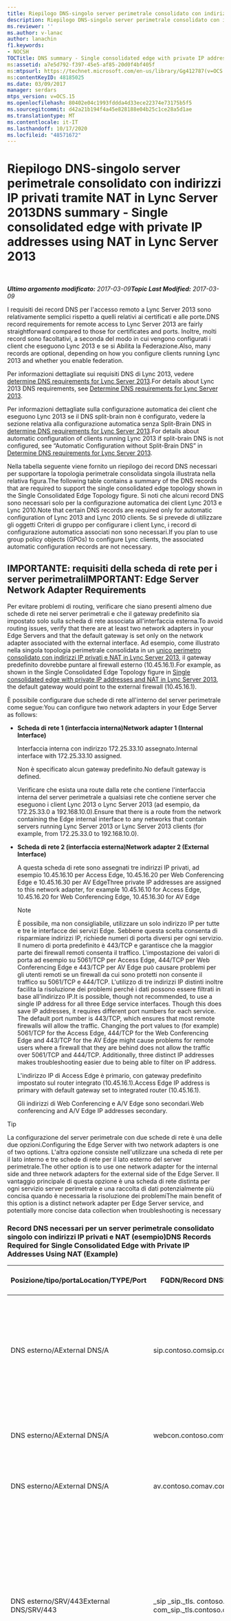 ```yaml
---
title: Riepilogo DNS-singolo server perimetrale consolidato con indirizzi IP privati tramite NAT
description: Riepilogo DNS-singolo server perimetrale consolidato con indirizzi IP privati tramite NAT.
ms.reviewer: ''
ms.author: v-lanac
author: lanachin
f1.keywords:
- NOCSH
TOCTitle: DNS summary - Single consolidated edge with private IP addresses using NAT
ms:assetid: a7e5d792-f397-45e5-af85-20d0f4bf405f
ms:mtpsurl: https://technet.microsoft.com/en-us/library/Gg412787(v=OCS.15)
ms:contentKeyID: 48185025
ms.date: 03/09/2017
manager: serdars
mtps_version: v=OCS.15
ms.openlocfilehash: 80402e04c1993fddda4d33ece22374e73175b5f5
ms.sourcegitcommit: d42a21b194f4a45e828188e04b25c1ce28a5d1ae
ms.translationtype: MT
ms.contentlocale: it-IT
ms.lasthandoff: 10/17/2020
ms.locfileid: "48571672"
---
```

# <a name="dns-summary---single-consolidated-edge-with-private-ip-addresses-using-nat-in-lync-server-2013"></a><span data-ttu-id="a2343-103">Riepilogo DNS-singolo server perimetrale consolidato con indirizzi IP privati tramite NAT in Lync Server 2013</span><span class="sxs-lookup"><span data-stu-id="a2343-103">DNS summary - Single consolidated edge with private IP addresses using NAT in Lync Server 2013</span></span>

<div data-xmlns="http://www.w3.org/1999/xhtml">

<div class="topic" data-xmlns="http://www.w3.org/1999/xhtml" data-msxsl="urn:schemas-microsoft-com:xslt" data-cs="https://msdn.microsoft.com/">

<div data-asp="https://msdn2.microsoft.com/asp">



</div>

<div id="mainSection">

<div id="mainBody">

<span> </span>

<span data-ttu-id="a2343-104">_**Ultimo argomento modificato:** 2017-03-09_</span><span class="sxs-lookup"><span data-stu-id="a2343-104">_**Topic Last Modified:** 2017-03-09_</span></span>

<span data-ttu-id="a2343-105">I requisiti dei record DNS per l'accesso remoto a Lync Server 2013 sono relativamente semplici rispetto a quelli relativi ai certificati e alle porte.</span><span class="sxs-lookup"><span data-stu-id="a2343-105">DNS record requirements for remote access to Lync Server 2013 are fairly straightforward compared to those for certificates and ports.</span></span> <span data-ttu-id="a2343-106">Inoltre, molti record sono facoltativi, a seconda del modo in cui vengono configurati i client che eseguono Lync 2013 e se si Abilita la Federazione.</span><span class="sxs-lookup"><span data-stu-id="a2343-106">Also, many records are optional, depending on how you configure clients running Lync 2013 and whether you enable federation.</span></span>

<span data-ttu-id="a2343-107">Per informazioni dettagliate sui requisiti DNS di Lync 2013, vedere [determine DNS requirements for Lync Server 2013](lync-server-2013-determine-dns-requirements.md).</span><span class="sxs-lookup"><span data-stu-id="a2343-107">For details about Lync 2013 DNS requirements, see [Determine DNS requirements for Lync Server 2013](lync-server-2013-determine-dns-requirements.md).</span></span>

<span data-ttu-id="a2343-108">Per informazioni dettagliate sulla configurazione automatica dei client che eseguono Lync 2013 se il DNS split-brain non è configurato, vedere la sezione relativa alla configurazione automatica senza Split-Brain DNS in [determine DNS requirements for Lync Server 2013](lync-server-2013-determine-dns-requirements.md).</span><span class="sxs-lookup"><span data-stu-id="a2343-108">For details about automatic configuration of clients running Lync 2013 if split-brain DNS is not configured, see “Automatic Configuration without Split-Brain DNS” in [Determine DNS requirements for Lync Server 2013](lync-server-2013-determine-dns-requirements.md).</span></span>

<span data-ttu-id="a2343-109">Nella tabella seguente viene fornito un riepilogo dei record DNS necessari per supportare la topologia perimetrale consolidata singola illustrata nella relativa figura.</span><span class="sxs-lookup"><span data-stu-id="a2343-109">The following table contains a summary of the DNS records that are required to support the single consolidated edge topology shown in the Single Consolidated Edge Topology figure.</span></span> <span data-ttu-id="a2343-110">Si noti che alcuni record DNS sono necessari solo per la configurazione automatica dei client Lync 2013 e Lync 2010.</span><span class="sxs-lookup"><span data-stu-id="a2343-110">Note that certain DNS records are required only for automatic configuration of Lync 2013 and Lync 2010 clients.</span></span> <span data-ttu-id="a2343-111">Se si prevede di utilizzare gli oggetti Criteri di gruppo per configurare i client Lync, i record di configurazione automatica associati non sono necessari.</span><span class="sxs-lookup"><span data-stu-id="a2343-111">If you plan to use group policy objects (GPOs) to configure Lync clients, the associated automatic configuration records are not necessary.</span></span>

<div>

## <a name="important-edge-server-network-adapter-requirements"></a><span data-ttu-id="a2343-112">IMPORTANTE: requisiti della scheda di rete per i server perimetrali</span><span class="sxs-lookup"><span data-stu-id="a2343-112">IMPORTANT: Edge Server Network Adapter Requirements</span></span>

<span data-ttu-id="a2343-113">Per evitare problemi di routing, verificare che siano presenti almeno due schede di rete nei server perimetrali e che il gateway predefinito sia impostato solo sulla scheda di rete associata all'interfaccia esterna.</span><span class="sxs-lookup"><span data-stu-id="a2343-113">To avoid routing issues, verify that there are at least two network adapters in your Edge Servers and that the default gateway is set only on the network adapter associated with the external interface.</span></span> <span data-ttu-id="a2343-114">Ad esempio, come illustrato nella singola topologia perimetrale consolidata in un [unico perimetro consolidato con indirizzi IP privati e NAT in Lync Server 2013](lync-server-2013-single-consolidated-edge-with-private-ip-addresses-and-nat.md), il gateway predefinito dovrebbe puntare al firewall esterno (10.45.16.1).</span><span class="sxs-lookup"><span data-stu-id="a2343-114">For example, as shown in the Single Consolidated Edge Topology figure in [Single consolidated edge with private IP addresses and NAT in Lync Server 2013](lync-server-2013-single-consolidated-edge-with-private-ip-addresses-and-nat.md), the default gateway would point to the external firewall (10.45.16.1).</span></span>

<span data-ttu-id="a2343-115">È possibile configurare due schede di rete all'interno del server perimetrale come segue:</span><span class="sxs-lookup"><span data-stu-id="a2343-115">You can configure two network adapters in your Edge Server as follows:</span></span>

  - <span data-ttu-id="a2343-116">**Scheda di rete 1 (interfaccia interna)**</span><span class="sxs-lookup"><span data-stu-id="a2343-116">**Network adapter 1 (Internal Interface)**</span></span>
    
    <span data-ttu-id="a2343-117">Interfaccia interna con indirizzo 172.25.33.10 assegnato.</span><span class="sxs-lookup"><span data-stu-id="a2343-117">Internal interface with 172.25.33.10 assigned.</span></span>
    
    <span data-ttu-id="a2343-118">Non è specificato alcun gateway predefinito.</span><span class="sxs-lookup"><span data-stu-id="a2343-118">No default gateway is defined.</span></span>
    
    <span data-ttu-id="a2343-119">Verificare che esista una route dalla rete che contiene l'interfaccia interna del server perimetrale a qualsiasi rete che contiene server che eseguono i client Lync 2013 o Lync Server 2013 (ad esempio, da 172.25.33.0 a 192.168.10.0).</span><span class="sxs-lookup"><span data-stu-id="a2343-119">Ensure that there is a route from the network containing the Edge internal interface to any networks that contain servers running Lync Server 2013 or Lync Server 2013 clients (for example, from 172.25.33.0 to 192.168.10.0).</span></span>

  - <span data-ttu-id="a2343-120">**Scheda di rete 2 (interfaccia esterna)**</span><span class="sxs-lookup"><span data-stu-id="a2343-120">**Network adapter 2 (External Interface)**</span></span>
    
    <span data-ttu-id="a2343-121">A questa scheda di rete sono assegnati tre indirizzi IP privati, ad esempio 10.45.16.10 per Access Edge, 10.45.16.20 per Web Conferencing Edge e 10.45.16.30 per AV Edge</span><span class="sxs-lookup"><span data-stu-id="a2343-121">Three private IP addresses are assigned to this network adapter, for example 10.45.16.10 for Access Edge, 10.45.16.20 for Web Conferencing Edge, 10.45.16.30 for AV Edge</span></span>
    
    <div>
    

    > [!NOTE]
    > <span data-ttu-id="a2343-p104">È possibile, ma non consigliabile, utilizzare un solo indirizzo IP per tutte e tre le interfacce dei servizi Edge. Sebbene questa scelta consenta di risparmiare indirizzi IP, richiede numeri di porta diversi per ogni servizio. Il numero di porta predefinito è 443/TCP e garantisce che la maggior parte dei firewall remoti consenta il traffico. L'impostazione dei valori di porta ad esempio su 5061/TCP per Access Edge, 444/TCP per Web Conferencing Edge e 443/TCP per AV Edge può causare problemi per gli utenti remoti se un firewall da cui sono protetti non consente il traffico su 5061/TCP e 444/TCP. L'utilizzo di tre indirizzi IP distinti inoltre facilita la risoluzione dei problemi perché i dati possono essere filtrati in base all'indirizzo IP.</span><span class="sxs-lookup"><span data-stu-id="a2343-p104">It is possible, though not recommended, to use a single IP address for all three Edge service interfaces. Though this does save IP addresses, it requires different port numbers for each service. The default port number is 443/TCP, which ensures that most remote firewalls will allow the traffic. Changing the port values to (for example) 5061/TCP for the Access Edge, 444/TCP for the Web Conferencing Edge and 443/TCP for the AV Edge might cause problems for remote users where a firewall that they are behind does not allow the traffic over 5061/TCP and 444/TCP. Additionally, three distinct IP addresses makes troubleshooting easier due to being able to filter on IP address.</span></span>

    
    </div>
    
    <span data-ttu-id="a2343-127">L'indirizzo IP di Access Edge è primario, con gateway predefinito impostato sul router integrato (10.45.16.1).</span><span class="sxs-lookup"><span data-stu-id="a2343-127">Access Edge IP address is primary with default gateway set to integrated router (10.45.16.1).</span></span>
    
    <span data-ttu-id="a2343-128">Gli indirizzi di Web Conferencing e A/V Edge sono secondari.</span><span class="sxs-lookup"><span data-stu-id="a2343-128">Web conferencing and A/V Edge IP addresses secondary.</span></span>

<div>


> [!TIP]
> <span data-ttu-id="a2343-129">La configurazione del server perimetrale con due schede di rete è una delle due opzioni.</span><span class="sxs-lookup"><span data-stu-id="a2343-129">Configuring the Edge Server with two network adapters is one of two options.</span></span> <span data-ttu-id="a2343-130">L'altra opzione consiste nell'utilizzare una scheda di rete per il lato interno e tre schede di rete per il lato esterno del server perimetrale.</span><span class="sxs-lookup"><span data-stu-id="a2343-130">The other option is to use one network adapter for the internal side and three network adapters for the external side of the Edge Server.</span></span> <span data-ttu-id="a2343-131">Il vantaggio principale di questa opzione è una scheda di rete distinta per ogni servizio server perimetrale e una raccolta di dati potenzialmente più concisa quando è necessaria la risoluzione dei problemi</span><span class="sxs-lookup"><span data-stu-id="a2343-131">The main benefit of this option is a distinct network adapter per Edge Server service, and potentially more concise data collection when troubleshooting is necessary</span></span>



</div>

### <a name="dns-records-required-for-single-consolidated-edge-with-private-ip-addresses-using-nat-example"></a><span data-ttu-id="a2343-132">Record DNS necessari per un server perimetrale consolidato singolo con indirizzi IP privati e NAT (esempio)</span><span class="sxs-lookup"><span data-stu-id="a2343-132">DNS Records Required for Single Consolidated Edge with Private IP Addresses Using NAT (Example)</span></span>

<table>
<colgroup>
<col style="width: 25%" />
<col style="width: 25%" />
<col style="width: 25%" />
<col style="width: 25%" />
</colgroup>
<thead>
<tr class="header">
<th><span data-ttu-id="a2343-133">Posizione/tipo/porta</span><span class="sxs-lookup"><span data-stu-id="a2343-133">Location/TYPE/Port</span></span></th>
<th><span data-ttu-id="a2343-134">FQDN/Record DNS</span><span class="sxs-lookup"><span data-stu-id="a2343-134">FQDN/DNS Record</span></span></th>
<th><span data-ttu-id="a2343-135">Indirizzo IP/FQDN</span><span class="sxs-lookup"><span data-stu-id="a2343-135">IP Address/FQDN</span></span></th>
<th><span data-ttu-id="a2343-136">Mapping a/Commenti</span><span class="sxs-lookup"><span data-stu-id="a2343-136">Maps to/Comments</span></span></th>
</tr>
</thead>
<tbody>
<tr class="odd">
<td><p><span data-ttu-id="a2343-137">DNS esterno/A</span><span class="sxs-lookup"><span data-stu-id="a2343-137">External DNS/A</span></span></p></td>
<td><p><span data-ttu-id="a2343-138">sip.contoso.com</span><span class="sxs-lookup"><span data-stu-id="a2343-138">sip.contoso.com</span></span></p></td>
<td><p><span data-ttu-id="a2343-139">131.107.155.10</span><span class="sxs-lookup"><span data-stu-id="a2343-139">131.107.155.10</span></span></p></td>
<td><p><span data-ttu-id="a2343-140">Interfaccia esterna Access Edge (Contoso). Ripetere secondo le necessità per tutti i domini SIP con utenti abilitati per Lync.</span><span class="sxs-lookup"><span data-stu-id="a2343-140">Access Edge external interface (Contoso)Repeat as necessary for all SIP domains with Lync enabled users</span></span></p></td>
</tr>
<tr class="even">
<td><p><span data-ttu-id="a2343-141">DNS esterno/A</span><span class="sxs-lookup"><span data-stu-id="a2343-141">External DNS/A</span></span></p></td>
<td><p><span data-ttu-id="a2343-142">webcon.contoso.com</span><span class="sxs-lookup"><span data-stu-id="a2343-142">webcon.contoso.com</span></span></p></td>
<td><p><span data-ttu-id="a2343-143">131.107.155.20</span><span class="sxs-lookup"><span data-stu-id="a2343-143">131.107.155.20</span></span></p></td>
<td><p><span data-ttu-id="a2343-144">Interfaccia esterna Web Conferencing Edge Server</span><span class="sxs-lookup"><span data-stu-id="a2343-144">Web Conferencing Edge external interface</span></span></p></td>
</tr>
<tr class="odd">
<td><p><span data-ttu-id="a2343-145">DNS esterno/A</span><span class="sxs-lookup"><span data-stu-id="a2343-145">External DNS/A</span></span></p></td>
<td><p><span data-ttu-id="a2343-146">av.contoso.com</span><span class="sxs-lookup"><span data-stu-id="a2343-146">av.contoso.com</span></span></p></td>
<td><p><span data-ttu-id="a2343-147">131.107.155.30</span><span class="sxs-lookup"><span data-stu-id="a2343-147">131.107.155.30</span></span></p></td>
<td><p><span data-ttu-id="a2343-148">Interfaccia esterna A/V Edge Server</span><span class="sxs-lookup"><span data-stu-id="a2343-148">A/V Edge external interface</span></span></p></td>
</tr>
<tr class="even">
<td><p><span data-ttu-id="a2343-149">DNS esterno/SRV/443</span><span class="sxs-lookup"><span data-stu-id="a2343-149">External DNS/SRV/443</span></span></p></td>
<td><p><span data-ttu-id="a2343-150">_sip _sip._tls. contoso. com</span><span class="sxs-lookup"><span data-stu-id="a2343-150">_sip._tls.contoso.com</span></span></p></td>
<td><p><span data-ttu-id="a2343-151">sip.contoso.com</span><span class="sxs-lookup"><span data-stu-id="a2343-151">sip.contoso.com</span></span></p></td>
<td><p><span data-ttu-id="a2343-152">Interfaccia esterna di Access Edge.</span><span class="sxs-lookup"><span data-stu-id="a2343-152">Access Edge external interface.</span></span> <span data-ttu-id="a2343-153">Necessario per la configurazione automatica dei client Lync 2013 e Lync 2010 per funzionare esternamente.</span><span class="sxs-lookup"><span data-stu-id="a2343-153">Required for automatic configuration of Lync 2013 and Lync 2010 clients to work externally.</span></span> <span data-ttu-id="a2343-154">Ripetere secondo necessità per tutti i domini SIP con utenti abilitati per Lync.</span><span class="sxs-lookup"><span data-stu-id="a2343-154">Repeat as necessary for all SIP domains with Lync enabled users.</span></span></p></td>
</tr>
<tr class="odd">
<td><p><span data-ttu-id="a2343-155">DNS esterno/SRV/5061</span><span class="sxs-lookup"><span data-stu-id="a2343-155">External DNS/SRV/5061</span></span></p></td>
<td><p><span data-ttu-id="a2343-156">_sipfederationtls _sipfederationtls._tcp. contoso. com</span><span class="sxs-lookup"><span data-stu-id="a2343-156">_sipfederationtls._tcp.contoso.com</span></span></p></td>
<td><p><span data-ttu-id="a2343-157">sip.contoso.com</span><span class="sxs-lookup"><span data-stu-id="a2343-157">sip.contoso.com</span></span></p></td>
<td><p><span data-ttu-id="a2343-158">Interfaccia esterna SIP di Access Edge. Necessaria per l'individuazione DNS automatica di partner federati, nota come dominio SIP consentito, nonché come federazione avanzata nelle versioni precedenti. Ripetere secondo necessità per tutti i domini SIP con utenti abilitati per Lync.</span><span class="sxs-lookup"><span data-stu-id="a2343-158">SIP Access Edge external interface Required for automatic DNS discovery of federated partners known as “Allowed SIP Domain” (called enhanced federation in previous releases).Repeat as necessary for all SIP domains with Lync enabled users</span></span></p></td>
</tr>
<tr class="even">
<td><p><span data-ttu-id="a2343-159">DNS interno/A</span><span class="sxs-lookup"><span data-stu-id="a2343-159">Internal DNS/A</span></span></p></td>
<td><p><span data-ttu-id="a2343-160">lsedge.contoso.net</span><span class="sxs-lookup"><span data-stu-id="a2343-160">lsedge.contoso.net</span></span></p></td>
<td><p><span data-ttu-id="a2343-161">172.25.33.10</span><span class="sxs-lookup"><span data-stu-id="a2343-161">172.25.33.10</span></span></p></td>
<td><p><span data-ttu-id="a2343-162">Interfaccia interna perimetrale consolidata</span><span class="sxs-lookup"><span data-stu-id="a2343-162">Consolidated Edge internal interface</span></span></p></td>
</tr>
</tbody>
</table>


<div>


> [!IMPORTANT]
> <span data-ttu-id="a2343-163">I record elencati nella tabella precedente sono visualizzati con estensione <EM>net</EM> o <EM>com</EM> per evidenziare la zona in cui devono trovarsi se non si utilizza DNS di tipo split brain.</span><span class="sxs-lookup"><span data-stu-id="a2343-163">The records listed in the previous table are shown with either a <EM>.net</EM> extension or a <EM>.com</EM> extension to highlight which zone they need to reside in if you are not using split-brain DNS.</span></span> <span data-ttu-id="a2343-164">Se si utilizza DNS di tipo split brain, tutti i record devono trovarsi nella stessa zona <EM>com</EM>, con l'unica distinzione tra versione interna ed esterna della zona DNS.</span><span class="sxs-lookup"><span data-stu-id="a2343-164">If you are using split-brain DNS, all records would be in the same <EM>.com</EM> zone, with the only distinction being whether they are in the internal or external DNS zone version.</span></span> <span data-ttu-id="a2343-165">Per informazioni dettagliate, vedere "DNS split-brain" in <A href="lync-server-2013-determine-dns-requirements.md">determine DNS requirements for Lync Server 2013</A>.</span><span class="sxs-lookup"><span data-stu-id="a2343-165">For details, see “Split-Brain DNS” in <A href="lync-server-2013-determine-dns-requirements.md">Determine DNS requirements for Lync Server 2013</A>.</span></span>



</div>

</div>

<div>

## <a name="records-required-for-federation"></a><span data-ttu-id="a2343-166">Record necessari per la federazione</span><span class="sxs-lookup"><span data-stu-id="a2343-166">Records Required for Federation</span></span>


<table>
<colgroup>
<col style="width: 25%" />
<col style="width: 25%" />
<col style="width: 25%" />
<col style="width: 25%" />
</colgroup>
<thead>
<tr class="header">
<th><span data-ttu-id="a2343-167">Posizione/tipo/porta</span><span class="sxs-lookup"><span data-stu-id="a2343-167">Location/TYPE/Port</span></span></th>
<th><span data-ttu-id="a2343-168">FQDN</span><span class="sxs-lookup"><span data-stu-id="a2343-168">FQDN</span></span></th>
<th><span data-ttu-id="a2343-169">Indirizzo IP/FQDN record host</span><span class="sxs-lookup"><span data-stu-id="a2343-169">IP address/FQDN host record</span></span></th>
<th><span data-ttu-id="a2343-170">Mapping a/Commenti</span><span class="sxs-lookup"><span data-stu-id="a2343-170">Maps to/Comments</span></span></th>
</tr>
</thead>
<tbody>
<tr class="odd">
<td><p><span data-ttu-id="a2343-171">DNS esterno/SRV/5061</span><span class="sxs-lookup"><span data-stu-id="a2343-171">External DNS/SRV/5061</span></span></p></td>
<td><p><span data-ttu-id="a2343-172">_sipfederationtls _sipfederationtls._tcp. contoso. com</span><span class="sxs-lookup"><span data-stu-id="a2343-172">_sipfederationtls._tcp.contoso.com</span></span></p></td>
<td><p><span data-ttu-id="a2343-173">sip.contoso.com</span><span class="sxs-lookup"><span data-stu-id="a2343-173">sip.contoso.com</span></span></p></td>
<td><p><span data-ttu-id="a2343-174">Interfaccia esterna SIP di Access Edge. Necessaria per l'individuazione DNS automatica di partner federati, nota come dominio SIP consentito, nonché come federazione avanzata nelle versioni precedenti. Ripetere secondo necessità per tutti i domini SIP con utenti abilitati per Lync.</span><span class="sxs-lookup"><span data-stu-id="a2343-174">SIP Access Edge external interface Required for automatic DNS discovery of your federation to other potential federation partners, and is known as “Allowed SIP Domains” (called enhanced federation in previous releases).Repeat as necessary for all SIP domains with Lync enabled users</span></span></p>



> [!IMPORTANT]
> <span data-ttu-id="a2343-175">Questo record SRV è necessario per la mobilità e il fornitore di servizi di accesso a terze parti delle notifiche push</span><span class="sxs-lookup"><span data-stu-id="a2343-175">This SRV record is required for mobility and the push notification clearing house</span></span>

</td>
</tr>
</tbody>
</table>


</div>

<div>

## <a name="dns-summary-for-extensible-messaging-and-presence-protocol"></a><span data-ttu-id="a2343-176">Riepilogo DNS per il protocollo XMPP</span><span class="sxs-lookup"><span data-stu-id="a2343-176">DNS Summary for Extensible Messaging and Presence Protocol</span></span>


<table>
<colgroup>
<col style="width: 25%" />
<col style="width: 25%" />
<col style="width: 25%" />
<col style="width: 25%" />
</colgroup>
<thead>
<tr class="header">
<th><span data-ttu-id="a2343-177">Posizione/tipo/porta</span><span class="sxs-lookup"><span data-stu-id="a2343-177">Location/TYPE/Port</span></span></th>
<th><span data-ttu-id="a2343-178">FQDN</span><span class="sxs-lookup"><span data-stu-id="a2343-178">FQDN</span></span></th>
<th><span data-ttu-id="a2343-179">Indirizzo IP/FQDN record host</span><span class="sxs-lookup"><span data-stu-id="a2343-179">IP address/FQDN host record</span></span></th>
<th><span data-ttu-id="a2343-180">Mapping a/Commenti</span><span class="sxs-lookup"><span data-stu-id="a2343-180">Maps to/Comments</span></span></th>
</tr>
</thead>
<tbody>
<tr class="odd">
<td><p><span data-ttu-id="a2343-181">DNS esterno/SRV/5269</span><span class="sxs-lookup"><span data-stu-id="a2343-181">External DNS/SRV/5269</span></span></p></td>
<td><p><span data-ttu-id="a2343-182">_xmpp-server._tcp. contoso. com</span><span class="sxs-lookup"><span data-stu-id="a2343-182">_xmpp-server._tcp.contoso.com</span></span></p></td>
<td><p><span data-ttu-id="a2343-183">xmpp.contoso.com</span><span class="sxs-lookup"><span data-stu-id="a2343-183">xmpp.contoso.com</span></span></p></td>
<td><p><span data-ttu-id="a2343-184">Interfaccia esterna del proxy XMPP nel servizio Access Edge o nel pool di server perimetrali. Ripetere quanto necessario per tutti i domini SIP interni con gli utenti abilitati per Lync, in cui è consentito il contatto con i contatti XMPP tramite la configurazione del criterio di accesso esterno tramite un criterio globale, il criterio del sito in cui si trova l'utente o il criterio utente applicato all'utente abilitato per Lync.</span><span class="sxs-lookup"><span data-stu-id="a2343-184">XMPP proxy external interface on the Access Edge service or Edge pool.Repeat as necessary for all internal SIP domains with Lync enabled users where contact with XMPP contacts is allowed through the configuration of the External Access Policy through a global policy, site policy where the user is located, or user policy applied to the Lync-enabled user.</span></span> <span data-ttu-id="a2343-185">Un dominio XMPP consentito deve inoltre essere configurato nel criterio dei partner XMPP federati.</span><span class="sxs-lookup"><span data-stu-id="a2343-185">An allowed XMPP domain must also be configured in the XMPP Federated Partners policy.</span></span> <span data-ttu-id="a2343-186">Per informazioni dettagliate, vedere gli argomenti in <strong>Vedere anche</strong></span><span class="sxs-lookup"><span data-stu-id="a2343-186">See topics in <strong>See Also</strong> for additional details</span></span></p></td>
</tr>
<tr class="even">
<td><p><span data-ttu-id="a2343-187">DNS esterno/A</span><span class="sxs-lookup"><span data-stu-id="a2343-187">External DNS/A</span></span></p></td>
<td><p><span data-ttu-id="a2343-188">xmpp.contoso.com (esempio)</span><span class="sxs-lookup"><span data-stu-id="a2343-188">xmpp.contoso.com (for example)</span></span></p></td>
<td><p><span data-ttu-id="a2343-189">Indirizzo IP del servizio Access Edge nel server perimetrale o nel pool perimetrale che ospita il proxy XMPP</span><span class="sxs-lookup"><span data-stu-id="a2343-189">IP address of Access Edge service on your Edge Server or Edge pool hosting XMPP proxy</span></span></p></td>
<td><p><span data-ttu-id="a2343-190">Punta al servizio Access Edge o al pool di server perimetrali che ospita il servizio proxy XMPP.</span><span class="sxs-lookup"><span data-stu-id="a2343-190">Points to the Access Edge service or Edge pool that hosts the XMPP proxy service.</span></span> <span data-ttu-id="a2343-191">Il record SRV creato punterà a questo record host (A o AAAA).</span><span class="sxs-lookup"><span data-stu-id="a2343-191">Typically, the SRV record that you create will point to this host (A or AAAA) record</span></span></p></td>
</tr>
</tbody>
</table>


</div>

</div>

<span> </span>

</div>

</div>

</div>

